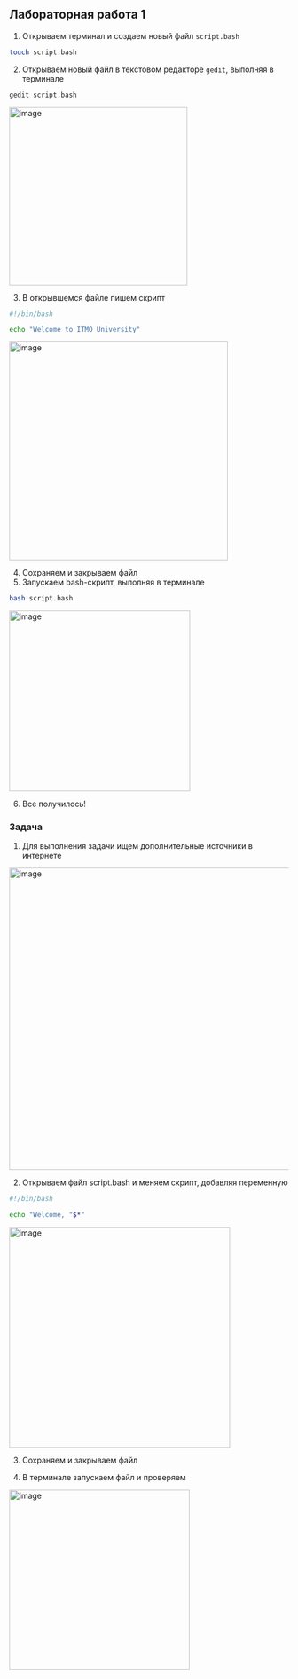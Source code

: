 ## Лабораторная работа 1

1. Открываем терминал и создаем новый файл `script.bash`

```bash
touch script.bash
```

2. Открываем новый файл в текстовом редакторе `gedit`, выполняя в терминале

```bash
gedit script.bash
```
<img width="321" alt="image" src="https://github.com/user-attachments/assets/c5b8d7bc-c45f-421a-bad0-381b8450ece7">


3. В открывшемся файле пишем скрипт

```bash
#!/bin/bash

echo "Welcome to ITMO University"
```
<img width="394" alt="image" src="https://github.com/user-attachments/assets/10259d76-a271-4da5-94c1-98c8fc76852b">

4. Сохраняем и закрываем файл
5. Запускаем bash-скрипт, выполняя в терминале

```bash
bash script.bash
```
<img width="326" alt="image" src="https://github.com/user-attachments/assets/3beb4ff7-2c46-4825-998c-62e49979356d">

6. Все получилось!

### Задача
1. Для выполнения задачи ищем дополнительные источники в интернете
<img width="545" alt="image" src="https://github.com/user-attachments/assets/eefd4a21-c515-4ddf-ba33-4ba51d7cf5cc">


2. Открываем файл script.bash и меняем скрипт, добавляя переменную

```bash
#!/bin/bash

echo "Welcome, "$*"
```
 <img width="398" alt="image" src="https://github.com/user-attachments/assets/afc37c1d-0c0b-4692-b3f2-e41db5a8f4b1">


3. Сохраняем и закрываем файл

4. В терминале запускаем файл и проверяем
<img width="325" alt="image" src="https://github.com/user-attachments/assets/7a340933-0cd7-4fdb-9782-01bff8ed7511">

